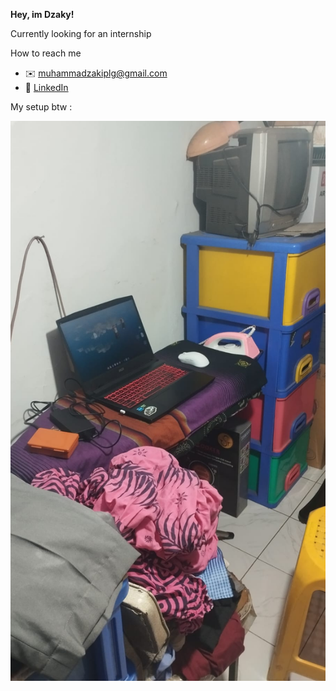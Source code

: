 **Hey, im Dzaky!**

Currently looking for an internship

How to reach me 
- ✉️ muhammadzakiplg@gmail.com  
- 👔 [LinkedIn](https://www.linkedin.com/in/muhammad-dzaky-hasyim-7a2807302/)

My setup btw :

<p align="center">
  <img src="img/setup.jpeg" alt="the greatest most productive setup..." width="600"/>
</p>
